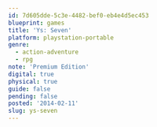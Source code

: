 ```yaml
---
id: 7d605dde-5c3e-4482-bef0-eb4e4d5ec453
blueprint: games
title: 'Ys: Seven'
platform: playstation-portable
genre:
  - action-adventure
  - rpg
note: 'Premium Edition'
digital: true
physical: true
guide: false
pending: false
posted: '2014-02-11'
slug: ys-seven
---
```

